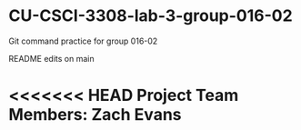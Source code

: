# CU-CSCI-3308-lab-3-group-016-02

Git command practice for group 016-02

README edits on main

<<<<<<< HEAD
Project Team Members: Zach Evans
=======




